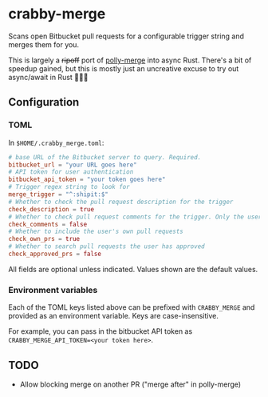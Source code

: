 # crabby-merge

Scans open Bitbucket pull requests for a configurable trigger string and merges them for you.

This is largely a ~~ripoff~~ port of [polly-merge](https://github.com/noahp/polly-merge) into async
Rust. There's a bit of speedup gained, but this is mostly just an uncreative excuse to try out
async/await in Rust 👨🏽‍🎓

## Configuration

### TOML

In `$HOME/.crabby_merge.toml`:

```toml
# base URL of the Bitbucket server to query. Required.
bitbucket_url = "your URL goes here"
# API token for user authentication
bitbucket_api_token = "your token goes here"
# Trigger regex string to look for
merge_trigger = "^:shipit:$"
# Whether to check the pull request description for the trigger
check_description = true
# Whether to check pull request comments for the trigger. Only the user's own comments are searched.
check_comments = false
# Whether to include the user's own pull requests
check_own_prs = true
# Whether to search pull requests the user has approved
check_approved_prs = false
```

All fields are optional unless indicated. Values shown are the default values.

### Environment variables

Each of the TOML keys listed above can be prefixed with `CRABBY_MERGE` and provided as an
environment variable. Keys are case-insensitive.

For example, you can pass in the bitbucket API token as `CRABBY_MERGE_API_TOKEN=<your token here>`.

## TODO

* Allow blocking merge on another PR ("merge after" in polly-merge)
